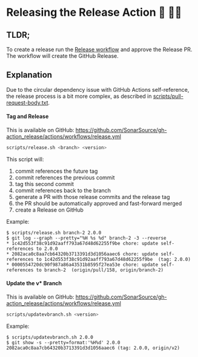 # Releasing the Release Action 🤯 😵‍💫

## TLDR;
To create a release run the [Release workflow](https://github.com/SonarSource/gh-action_release/actions/workflows/release.yml) and approve the Release PR.
The workflow will create the GitHub Release.

## Explanation
Due to the circular dependency issue with GitHub Actions self-reference, the release process is a bit more complex, as described
in [scripts/pull-request-body.txt](./scripts/pull-request-body.txt).

#### Tag and Release

This is available on GitHub: https://github.com/SonarSource/gh-action_release/actions/workflows/release.yml

```bash
scripts/release.sh <branch> <version>
```

This script will:

1. commit references the future tag
2. commit references the previous commit
3. tag this second commit
4. commit references back to the branch
5. generate a PR with those release commits and the release tag
6. the PR should be automatically approved and fast-forward merged
7. create a Release on GitHub

Example:

```
$ scripts/release.sh branch-2 2.0.0
$ git log --graph --pretty="%H %s %d" branch-2 -3 --reverse
* 1c42d553f38c91d92aaff793a67d48d62255f9be chore: update self-references to 2.0.0
* 2082aca0c8aa7cb64320b3713391d3d1056aaec6 chore: update self-references to 1c42d553f38c91d92aaff793a67d48d62255f9be  (tag: 2.0.0)
* 0000554720dc90f987a86a43531b8595f27ea53e chore: update self-references to branch-2  (origin/pull/158, origin/branch-2)
```

#### Update the v* Branch

This is available on GitHub: https://github.com/SonarSource/gh-action_release/actions/workflows/release.yml

```bash
scripts/updatevbranch.sh <version>
```

Example:

```
$ scripts/updatevbranch.sh 2.0.0
$ git show -s --pretty=format:'%H%d' 2.0.0
2082aca0c8aa7cb64320b3713391d3d1056aaec6 (tag: 2.0.0, origin/v2)
```
